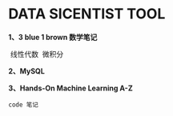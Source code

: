 # DATA SICENTIST TOOL
**1、3 blue 1 brown 数学笔记** 

  线性代数
  微积分  
  
**2、MySQL**  

**3、Hands-On Machine Learning A-Z**  

    code 笔记   
    
    
